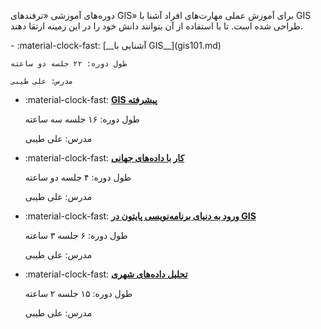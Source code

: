 دوره‌های آموزشی «ترفندهای GIS» برای آموزش عملی مهارت‌های افراد آشنا با GIS طراحی شده است. تا با استفاده از آن بتوانند دانش خود را در این زمینه ارتقا دهند.

<div class="grid cards" markdown>
- :material-clock-fast: [__آشنایی با GIS__](gis101.md)

    طول دوره: ۲۲ جلسه دو ساعته

    مدرس: علی طیبی

- :material-clock-fast: [__GIS پیشرفته__](advgis.md)

    طول دوره: ۱۶ جلسه سه ساعته

    مدرس: علی طیبی


- :material-clock-fast: [__کار با داده‌های جهانی__](global-data.md)

    طول دوره: ۴ جلسه دو ساعته

    مدرس: علی طیبی
    

- :material-clock-fast: [__ورود به دنیای برنامه‌نویسی پایتون در GIS__](pygis101.md)

    طول دوره: ۶ جلسه ۳ ساعته

    مدرس: علی طیبی

- :material-clock-fast: [__تحلیل داده‌های شهری__](dataanalytics.md)

    طول دوره: ۱۵ جلسه ۲ ساعته

    مدرس: علی طیبی
    


</div>
